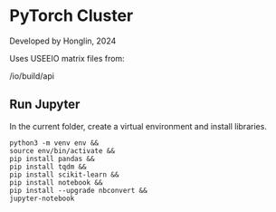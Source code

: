 # PyTorch Cluster

Developed by Honglin, 2024

Uses USEEIO matrix files from:

/io/build/api

## Run Jupyter

In the current folder, create a virtual environment and install libraries.

	python3 -m venv env &&
	source env/bin/activate &&
	pip install pandas &&
	pip install tqdm &&
	pip install scikit-learn &&
	pip install notebook &&
	pip install --upgrade nbconvert &&
	jupyter-notebook
